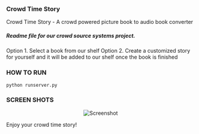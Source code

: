 ### Crowd Time Story ###
Crowd Time Story - A crowd powered picture book to audio book converter

##### Readme file for our crowd source systems project. #####
Option 1. Select a book from our shelf
Option 2. Create a customized story for yourself and it will be added to our shelf once the book is finished


### HOW TO RUN ###
```python runserver.py```

### SCREEN SHOTS 
<p align="center">
  <img src="crowdtimestory/static/images/screenshots/prototype_stage2_10.jpg" alt="Screenshot"/>
</p>

Enjoy your crowd time story!